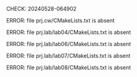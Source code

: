CHECK: 20240528-064902
ERROR: file prj.cw/CMakeLists.txt is absent
ERROR: file prj.lab/lab04/CMakeLists.txt is absent
ERROR: file prj.lab/lab06/CMakeLists.txt is absent
ERROR: file prj.lab/lab07/CMakeLists.txt is absent
ERROR: file prj.lab/lab08/CMakeLists.txt is absent
